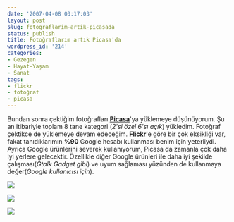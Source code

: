 ```yaml
---
date: '2007-04-08 03:17:03'
layout: post
slug: fotograflarim-artik-picasada
status: publish
title: Fotoğraflarım artık Picasa'da
wordpress_id: '214'
categories:
- Gezegen
- Hayat-Yaşam
- Sanat
tags:
- flickr
- fotoğraf
- picasa
---
```


Bundan sonra çektiğim fotoğrafları [**Picasa**](http://picasaweb.google.com/sabutay/)'ya yüklemeye düşünüyorum. Şu an itibariyle toplam 8 tane kategori (_2'si özel 6'sı açık_) yükledim. Fotoğraf çektikce de yüklemeye devam edeceğim. **[Flickr](http://www.flickr.com)**'e göre bir çok eksikliği var, fakat tanıdıklarımın **%90** Google hesabı kullanması benim için yeterliydi. Ayrıca Google ürünlerini severek kullanıyorum, Picasa da zamanla çok daha iyi yerlere gelecektir. Özellikle diğer Google ürünleri ile daha iyi şekilde çalışması(_Gtalk Gadget gibi_) ve uyum sağlaması yüzünden de kullanmaya değer(_Google kullanıcısı için_).



[![](http://lh5.google.com/image/sabutay/RhgcDFndVNE/AAAAAAAAARo/qXUobfOe70M/s160-c/AvusturyaTirol.jpg)](http://picasaweb.google.com/sabutay/AvusturyaTirol)

[![](http://lh5.google.com/image/sabutay/RhezMVndUqE/AAAAAAAAAH8/GwOy1lMH5X0/s160-c/Moleskine.jpg)](http://picasaweb.google.com/sabutay/Moleskine)

[![](http://lh4.google.com/image/sabutay/RhggD1ndVTE/AAAAAAAAARs/ldr_A5ZaLwQ/s160-c/Fransa.jpg)](http://picasaweb.google.com/sabutay/Fransa)






